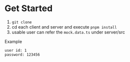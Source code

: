 # Get Started
1. `git clone`
2. cd each client and server and execute `pnpm install`
3. usable user can refer the `mock.data.ts` under server/src

Example
```
user id: 1
password: 123456
```
